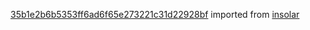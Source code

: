 [35b1e2b6b5353ff6ad6f65e273221c31d22928bf](https://github.com/insolar/insolar/commit/35b1e2b6b5353ff6ad6f65e273221c31d22928bf) imported from [insolar](https://github.com/insolar/insolar)
